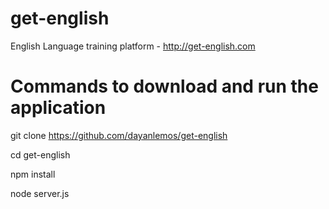 # get-english
English Language training platform - http://get-english.com

# Commands to download and run the application

git clone https://github.com/dayanlemos/get-english

cd get-english

npm install

node server.js
